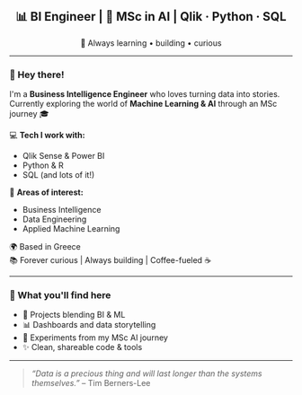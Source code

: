 <h2 align="center">📊 BI Engineer | 🤖 MSc in AI | Qlik · Python · SQL</h2>
<p align="center">🚀 Always learning • building • curious</p>

---

### 👋 Hey there!

I'm a **Business Intelligence Engineer** who loves turning data into stories.  
Currently exploring the world of **Machine Learning & AI** through an MSc journey 🎓  

💻 **Tech I work with:**  
- Qlik Sense & Power BI  
- Python & R  
- SQL (and lots of it!)

🧠 **Areas of interest:**  
- Business Intelligence  
- Data Engineering  
- Applied Machine Learning

🌍 Based in Greece  
📚 Forever curious | Always building | Coffee-fueled ☕  

---

### 🔎 What you'll find here

- 📁 Projects blending BI & ML  
- 📊 Dashboards and data storytelling  
- 🧪 Experiments from my MSc AI journey  
- ✨ Clean, shareable code & tools

---

<!-- Optional social icons or quote if you'd like -->

> *“Data is a precious thing and will last longer than the systems themselves.”* – Tim Berners-Lee

